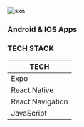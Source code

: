 ![skn](https://github.com/cv-sinergi-karya-nusantara/mobile-app/assets/70046808/43bbb272-d9b2-4f23-bdfe-2e36ade86887)

### Android & IOS Apps 

### TECH STACK
| TECH |
| --- |
| Expo |
| React Native |
| React Navigation |
| JavaScript |

